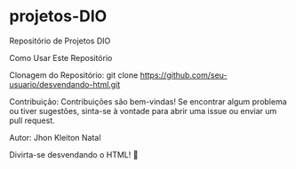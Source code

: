 # projetos-DIO
Repositório de Projetos DIO

Como Usar Este Repositório

Clonagem do Repositório: 
git clone https://github.com/seu-usuario/desvendando-html.git

Contribuição:
Contribuições são bem-vindas! Se encontrar algum problema ou tiver sugestões, sinta-se à vontade para abrir uma issue ou enviar um pull request.

Autor:
Jhon Kleiton Natal

Divirta-se desvendando o HTML! 🚀
